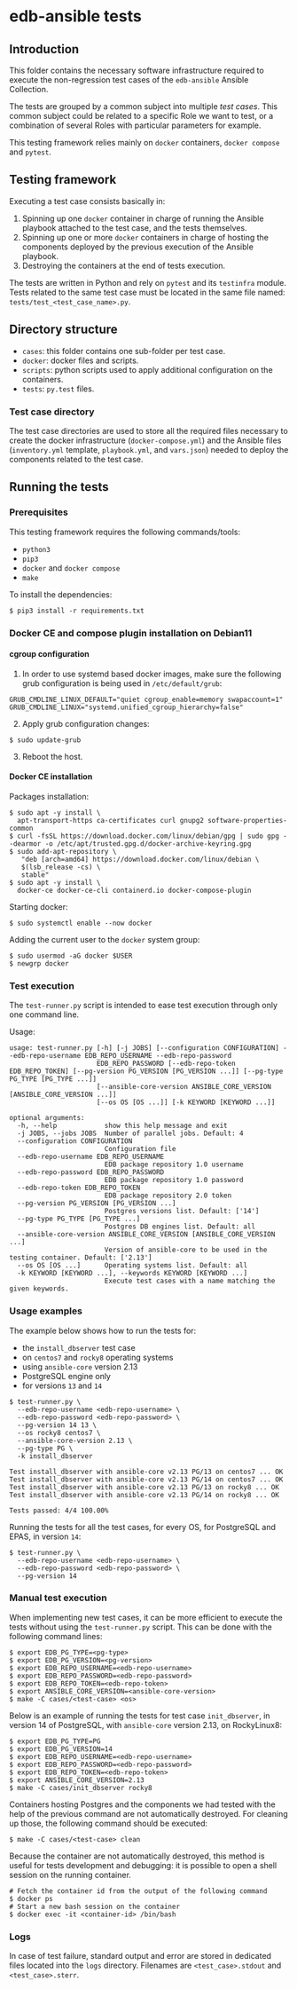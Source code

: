 # edb-ansible tests

## Introduction

This folder contains the necessary software infrastructure required to execute
the non-regression test cases of the `edb-ansible` Ansible Collection.

The tests are grouped by a common subject into multiple *test cases*. This
common subject could be related to a specific Role we want to test, or a
combination of several Roles with particular parameters for example.

This testing framework relies mainly on `docker` containers, `docker compose`
and `pytest`.

## Testing framework

Executing a test case consists basically in:

1. Spinning up one `docker` container in charge of running the Ansible playbook
   attached to the test case, and the tests themselves.
2. Spinning up one or more `docker` containers in charge of hosting the
   components deployed by the previous execution of the Ansible playbook.
3. Destroying the containers at the end of tests execution.

The tests are written in Python and rely on `pytest` and its `testinfra`
module. Tests related to the same test case must be located in the same file
named: `tests/test_<test_case_name>.py`.


## Directory structure

- `cases`: this folder contains one sub-folder per test case.
- `docker`: docker files and scripts.
- `scripts`: python scripts used to apply additional configuration on the
  containers.
- `tests`: `py.test` files.

### Test case directory

The test case directories are used to store all the required files necessary to
create the docker infrastructure (`docker-compose.yml`) and the Ansible files
(`inventory.yml` template, `playbook.yml`, and `vars.json`) needed to deploy
the components related to the test case.

## Running the tests

### Prerequisites

This testing framework requires the following commands/tools:
- `python3`
- `pip3`
- `docker` and `docker compose`
- `make`

To install the dependencies:
```shell
$ pip3 install -r requirements.txt
```

### Docker CE and compose plugin installation on Debian11

#### cgroup configuration

  1. In order to use systemd based docker images, make sure the following grub
     configuration is being used in `/etc/default/grub`:
```shell
GRUB_CMDLINE_LINUX_DEFAULT="quiet cgroup_enable=memory swapaccount=1"
GRUB_CMDLINE_LINUX="systemd.unified_cgroup_hierarchy=false"
```

  2. Apply grub configuration changes:
```shell
$ sudo update-grub
```

  3. Reboot the host.

#### Docker CE installation

Packages installation:
```shell
$ sudo apt -y install \
  apt-transport-https ca-certificates curl gnupg2 software-properties-common
$ curl -fsSL https://download.docker.com/linux/debian/gpg | sudo gpg --dearmor -o /etc/apt/trusted.gpg.d/docker-archive-keyring.gpg
$ sudo add-apt-repository \
   "deb [arch=amd64] https://download.docker.com/linux/debian \
   $(lsb_release -cs) \
   stable"
$ sudo apt -y install \
  docker-ce docker-ce-cli containerd.io docker-compose-plugin
```
Starting docker:
```shell
$ sudo systemctl enable --now docker
```
Adding the current user to the `docker` system group:
```shell
$ sudo usermod -aG docker $USER
$ newgrp docker
```

### Test execution

The `test-runner.py` script is intended to ease test execution through only one
command line.

Usage:

```shell
usage: test-runner.py [-h] [-j JOBS] [--configuration CONFIGURATION] --edb-repo-username EDB_REPO_USERNAME --edb-repo-password
                      EDB_REPO_PASSWORD [--edb-repo-token EDB_REPO_TOKEN] [--pg-version PG_VERSION [PG_VERSION ...]] [--pg-type PG_TYPE [PG_TYPE ...]]
                      [--ansible-core-version ANSIBLE_CORE_VERSION [ANSIBLE_CORE_VERSION ...]]
                      [--os OS [OS ...]] [-k KEYWORD [KEYWORD ...]]

optional arguments:
  -h, --help            show this help message and exit
  -j JOBS, --jobs JOBS  Number of parallel jobs. Default: 4
  --configuration CONFIGURATION
                        Configuration file
  --edb-repo-username EDB_REPO_USERNAME
                        EDB package repository 1.0 username
  --edb-repo-password EDB_REPO_PASSWORD
                        EDB package repository 1.0 password
  --edb-repo-token EDB_REPO_TOKEN
                        EDB package repository 2.0 token
  --pg-version PG_VERSION [PG_VERSION ...]
                        Postgres versions list. Default: ['14']
  --pg-type PG_TYPE [PG_TYPE ...]
                        Postgres DB engines list. Default: all
  --ansible-core-version ANSIBLE_CORE_VERSION [ANSIBLE_CORE_VERSION ...]
                        Version of ansible-core to be used in the testing container. Default: ['2.13']
  --os OS [OS ...]      Operating systems list. Default: all
  -k KEYWORD [KEYWORD ...], --keywords KEYWORD [KEYWORD ...]
                        Execute test cases with a name matching the given keywords.
```

### Usage examples

The example below shows how to run the tests for:
- the `install_dbserver` test case
- on `centos7` and `rocky8` operating systems
- using `ansible-core` version 2.13
- PostgreSQL engine only
- for versions `13` and `14`

```shell
$ test-runner.py \
  --edb-repo-username <edb-repo-username> \
  --edb-repo-password <edb-repo-password> \
  --pg-version 14 13 \
  --os rocky8 centos7 \
  --ansible-core-version 2.13 \
  --pg-type PG \
  -k install_dbserver

Test install_dbserver with ansible-core v2.13 PG/13 on centos7 ... OK
Test install_dbserver with ansible-core v2.13 PG/14 on centos7 ... OK
Test install_dbserver with ansible-core v2.13 PG/13 on rocky8 ... OK
Test install_dbserver with ansible-core v2.13 PG/14 on rocky8 ... OK

Tests passed: 4/4 100.00%
```

Running the tests for all the test cases, for every OS, for PostgreSQL and
EPAS, in version `14`:
```shell
$ test-runner.py \
  --edb-repo-username <edb-repo-username> \
  --edb-repo-password <edb-repo-password> \
  --pg-version 14
```

### Manual test execution

When implementing new test cases, it can be more efficient to execute the tests
without using the `test-runner.py` script. This can be done with the following
command lines:

```shell
$ export EDB_PG_TYPE=<pg-type>
$ export EDB_PG_VERSION=<pg-version>
$ export EDB_REPO_USERNAME=<edb-repo-username>
$ export EDB_REPO_PASSWORD=<edb-repo-password>
$ export EDB_REPO_TOKEN=<edb-repo-token>
$ export ANSIBLE_CORE_VERSION=<ansible-core-version>
$ make -C cases/<test-case> <os>
```

Below is an example of running the tests for test case `init_dbserver`, in
version 14 of PostgreSQL, with `ansible-core` version 2.13, on RockyLinux8:

```shell
$ export EDB_PG_TYPE=PG
$ export EDB_PG_VERSION=14
$ export EDB_REPO_USERNAME=<edb-repo-username>
$ export EDB_REPO_PASSWORD=<edb-repo-password>
$ export EDB_REPO_TOKEN=<edb-repo-token>
$ export ANSIBLE_CORE_VERSION=2.13
$ make -C cases/init_dbserver rocky8
```

Containers hosting Postgres and the components we had tested with the help of
the previous command are not automatically destroyed. For cleaning up those,
the following command should be executed:

```shell
$ make -C cases/<test-case> clean
```

Because the container are not automatically destroyed, this method is useful
for tests development and debugging: it is possible to open a shell session
on the running container.

```shell
# Fetch the container id from the output of the following command
$ docker ps
# Start a new bash session on the container
$ docker exec -it <container-id> /bin/bash
```

### Logs

In case of test failure, standard output and error are stored in dedicated
files located into the `logs` directory. Filenames are `<test_case>.stdout` and
`<test_case>.sterr`.
